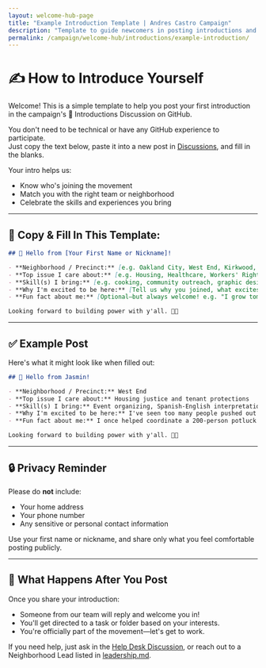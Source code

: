 ```yaml
---
layout: welcome-hub-page
title: "Example Introduction Template | Andres Castro Campaign"
description: "Template to guide newcomers in posting introductions and connecting with the campaign community."
permalink: /campaign/welcome-hub/introductions/example-introduction/
---
```


# ✍️ How to Introduce Yourself

Welcome! This is a simple template to help you post your first introduction in the campaign's 👋 Introductions Discussion on GitHub.

You don't need to be technical or have any GitHub experience to participate.  
Just copy the text below, paste it into a new post in [Discussions](https://github.com/CastroForGeorgia/campaign/discussions/categories/introductions), and fill in the blanks.

Your intro helps us:
- Know who's joining the movement
- Match you with the right team or neighborhood
- Celebrate the skills and experiences you bring

---

## 🧩 Copy & Fill In This Template:

```markdown
## 👋 Hello from [Your First Name or Nickname]!

- **Neighborhood / Precinct:** [e.g. Oakland City, West End, Kirkwood, Mechanicsville]
- **Top issue I care about:** [e.g. Housing, Healthcare, Workers' Rights]
- **Skill(s) I bring:** [e.g. cooking, community outreach, graphic design, social media, writing, Spanish-English translation]
- **Why I'm excited to be here:** [Tell us why you joined, what excites you, or what you hope to learn]
- **Fun fact about me:** [Optional—but always welcome! e.g. "I grow tomatoes on my porch" or "My abuela taught me to organize"]

Looking forward to building power with y'all. ✊🏽
```

---

## ✅ Example Post

Here's what it might look like when filled out:

```markdown
## 👋 Hello from Jasmin!

- **Neighborhood / Precinct:** West End
- **Top issue I care about:** Housing justice and tenant protections
- **Skill(s) I bring:** Event organizing, Spanish-English interpretation, graphic design
- **Why I'm excited to be here:** I've seen too many people pushed out of my block. I want to help fight for policies that keep families together.
- **Fun fact about me:** I once helped coordinate a 200-person potluck on two days' notice.

Looking forward to building power with y'all. ✊🏽
```

---

## 🔒 Privacy Reminder

Please do **not** include:

* Your home address
* Your phone number
* Any sensitive or personal contact information

Use your first name or nickname, and share only what you feel comfortable posting publicly.

---

## 🧭 What Happens After You Post

Once you share your introduction:

* Someone from our team will reply and welcome you in!
* You'll get directed to a task or folder based on your interests.
* You're officially part of the movement—let's get to work.

If you need help, just ask in the [Help Desk Discussion](https://github.com/CastroForGeorgia/campaign/discussions/categories/help-desk), or reach out to a Neighborhood Lead listed in [leadership.md](./leadership.md).